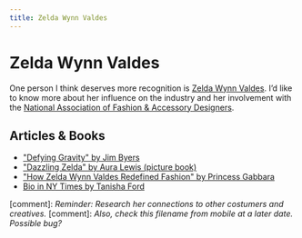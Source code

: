 ```yaml
---
title: Zelda Wynn Valdes
---
```


# Zelda Wynn Valdes

One person I think deserves more recognition is [Zelda Wynn Valdes](https://en.m.wikipedia.org/wiki/Zelda_Wynn_Valdes). I’d like to know more about her influence on the industry and her involvement with the [National Association of Fashion & Accessory Designers](https://library.syracuse.edu/digital/guides/n/nat_assoc_fash_acc.htm). 

## Articles & Books
- ["Defying Gravity" by Jim Byers](https://www.metmuseum.org/perspectives/articles/2024/03/zelda-wynn-valdes-and-joyce-bryant) 
- ["Dazzling Zelda" by Aura Lewis (picture book)](https://www.simonandschuster.com/books/Dazzling-Zelda/Aura-Lewis/9781665918299) 
- ["How Zelda Wynn Valdes Redefined Fashion" by Princess Gabbara](https://www.shondaland.com/live/style/a19992024/zelda-wynn-valdes/) 
- [Bio in NY Times by Tanisha Ford](https://www.nytimes.com/interactive/2019/obituaries/zelda-wynn-valdes-overlooked.html) 


[comment]: _Reminder: Research her connections to other costumers and creatives._
[comment]: _Also, check this filename from mobile at a later date. Possible bug?_
